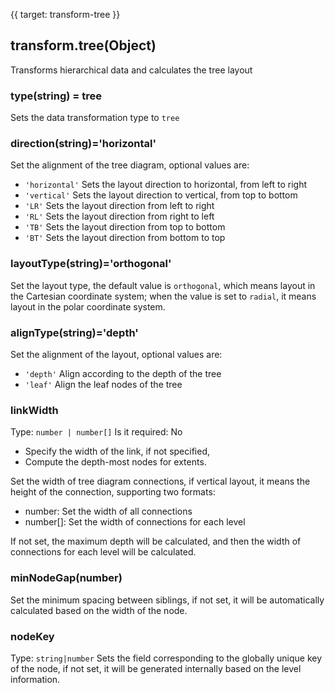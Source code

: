 {{ target: transform-tree }}

## transform.tree(Object)

Transforms hierarchical data and calculates the tree layout

### type(string) = tree

Sets the data transformation type to `tree`

### direction(string)='horizontal'

Set the alignment of the tree diagram, optional values are:

- `'horizontal'` Sets the layout direction to horizontal, from left to right
- `'vertical'` Sets the layout direction to vertical, from top to bottom
- `'LR'` Sets the layout direction from left to right
- `'RL'` Sets the layout direction from right to left
- `'TB'` Sets the layout direction from top to bottom
- `'BT'` Sets the layout direction from bottom to top

### layoutType(string)='orthogonal'

Set the layout type, the default value is `orthogonal`, which means layout in the Cartesian coordinate system; when the value is set to `radial`, it means layout in the polar coordinate system.

### alignType(string)='depth'

Set the alignment of the layout, optional values are:

- `'depth'` Align according to the depth of the tree
- `'leaf'` Align the leaf nodes of the tree

### linkWidth

Type: `number | number[]`
Is it required: No

- Specify the width of the link, if not specified,
- Compute the depth-most nodes for extents.

Set the width of tree diagram connections, if vertical layout, it means the height of the connection, supporting two formats:

- number: Set the width of all connections
- number[]: Set the width of connections for each level

If not set, the maximum depth will be calculated, and then the width of connections for each level will be calculated.

### minNodeGap(number)

Set the minimum spacing between siblings, if not set, it will be automatically calculated based on the width of the node.

### nodeKey

Type: `string|number`
Sets the field corresponding to the globally unique key of the node, if not set, it will be generated internally based on the level information.